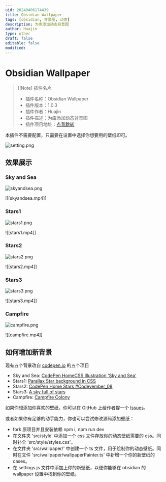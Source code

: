 ```yaml
---
uid: 20240406174439
title: Obsidian Wallpaper
tags: [obsidian, 背景图, 动态]
description: 为库添加动态背景图
author: Huajin
type: other
draft: false
editable: false
modified: 
---
```


# Obsidian Wallpaper

> [!Note] 插件名片
>
> - 插件名称：Obsidian Wallpaper
> - 插件版本：1.0.3
> - 插件作者：Huajin
> - 插件描述：为库添加动态背景图
> - 插件项目地址：[点我跳转](https://github.com/xhuajin/obsidian-wallpaper)

本插件不需要配置，只需要在设置中选择你想要用的壁纸即可。

![setting.png](https://cdn.pkmer.cn/images/setting.png!pkmer)

## 效果展示

### Sky and Sea

![skyandsea.png](https://cdn.pkmer.cn/images/skyandsea.png!pkmer)

![[skyandsea.mp4]]

### Stars1

![stars1.png](https://cdn.pkmer.cn/images/stars1.png!pkmer)

![[stars1.mp4]]

### Stars2

![stars2.png](https://cdn.pkmer.cn/images/stars2.png!pkmer)

![[stars2.mp4]]

### Stars3

![stars3.png](https://cdn.pkmer.cn/images/stars3.png!pkmer)

![[stars3.mp4]]

### Campfire

![campfire.png](https://cdn.pkmer.cn/images/campfire.png!pkmer)

![[campfire.mp4]]

## 如何增加新背景

现有五个背景改自 [codepen.io](https://codepen.io/) 的五个项目

- Sky and Sea: [CodePen HomeCSS Illustration 'Sky and Sea'](https://codepen.io/WhitePallet/details/YYmZEK)
- Stars1: [Parallax Star background in CSS](https://codepen.io/sarazond/pen/LYGbwj)
- Stars2: [CodePen Home Stars #Codevember_08](https://codepen.io/johnbgarcia/pen/qqdgGp)
- Stars3: [A sky full of stars](https://codepen.io/jlnljn/pen/gRrOxM)
- Campfire: [Campfire Colony](https://codepen.io/jackiezen/pen/gOOgvOO?editors=1000)

如果你想添加你喜欢的壁纸，你可以在 GitHub 上给作者提一个 [Issues](https://github.com/xhuajin/obsidian-wallpaper/issues)。

或者如果你有足够的动手能力，你也可以尝试修改源码添加壁纸：

- fork 原项目并且安装依赖 npm i, npm run dev
- 在文件夹 'src/style' 中添加一个 css 文件存放你的动态壁纸需要的 css。同时补全 'src/style/styles.css'。
- 在文件夹 'src/wallpaper/' 中创建一个 ts 文件，用于绘制你的动态壁纸。同时在文件 'src/wallpaper/wallpaperPainter.ts' 中新增一个你的新壁纸的 cases。
- 在 settings.js 文件中添加上你的新壁纸，以便你能够在 obsidian 的 wallpaper 设置中找到你的壁纸。